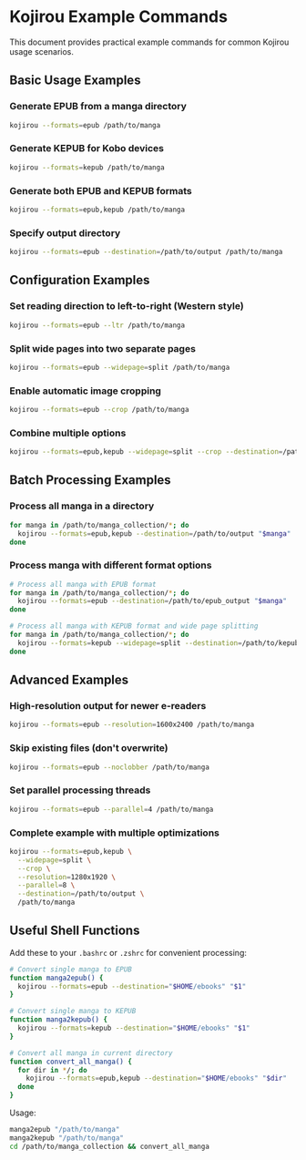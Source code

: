 # Kojirou Example Commands

This document provides practical example commands for common Kojirou usage scenarios.

## Basic Usage Examples

### Generate EPUB from a manga directory

```bash
kojirou --formats=epub /path/to/manga
```

### Generate KEPUB for Kobo devices

```bash
kojirou --formats=kepub /path/to/manga
```

### Generate both EPUB and KEPUB formats

```bash
kojirou --formats=epub,kepub /path/to/manga
```

### Specify output directory

```bash
kojirou --formats=epub --destination=/path/to/output /path/to/manga
```

## Configuration Examples

### Set reading direction to left-to-right (Western style)

```bash
kojirou --formats=epub --ltr /path/to/manga
```

### Split wide pages into two separate pages

```bash
kojirou --formats=epub --widepage=split /path/to/manga
```

### Enable automatic image cropping

```bash
kojirou --formats=epub --crop /path/to/manga
```

### Combine multiple options

```bash
kojirou --formats=epub,kepub --widepage=split --crop --destination=/path/to/output /path/to/manga
```

## Batch Processing Examples

### Process all manga in a directory

```bash
for manga in /path/to/manga_collection/*; do
  kojirou --formats=epub,kepub --destination=/path/to/output "$manga"
done
```

### Process manga with different format options

```bash
# Process all manga with EPUB format
for manga in /path/to/manga_collection/*; do
  kojirou --formats=epub --destination=/path/to/epub_output "$manga"
done

# Process all manga with KEPUB format and wide page splitting
for manga in /path/to/manga_collection/*; do
  kojirou --formats=kepub --widepage=split --destination=/path/to/kepub_output "$manga"
done
```

## Advanced Examples

### High-resolution output for newer e-readers

```bash
kojirou --formats=epub --resolution=1600x2400 /path/to/manga
```

### Skip existing files (don't overwrite)

```bash
kojirou --formats=epub --noclobber /path/to/manga
```

### Set parallel processing threads

```bash
kojirou --formats=epub --parallel=4 /path/to/manga
```

### Complete example with multiple optimizations

```bash
kojirou --formats=epub,kepub \
  --widepage=split \
  --crop \
  --resolution=1280x1920 \
  --parallel=8 \
  --destination=/path/to/output \
  /path/to/manga
```

## Useful Shell Functions

Add these to your `.bashrc` or `.zshrc` for convenient processing:

```bash
# Convert single manga to EPUB
function manga2epub() {
  kojirou --formats=epub --destination="$HOME/ebooks" "$1"
}

# Convert single manga to KEPUB
function manga2kepub() {
  kojirou --formats=kepub --destination="$HOME/ebooks" "$1"
}

# Convert all manga in current directory
function convert_all_manga() {
  for dir in */; do
    kojirou --formats=epub,kepub --destination="$HOME/ebooks" "$dir"
  done
}
```

Usage:
```bash
manga2epub "/path/to/manga"
manga2kepub "/path/to/manga"
cd /path/to/manga_collection && convert_all_manga
```